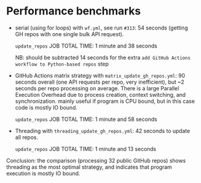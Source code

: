 # Performance benchmarks

- serial (using for loops) with `wf.yml`, see run `#313`: 54 seconds (getting GH repos with one single bulk API request).

  `update_repos` JOB TOTAL TIME: 1 minute and 38 seconds<br>

  NB: should be subtracted 14 seconds for the extra `add GitHub Actions workflow to Python-based repos` step

- GitHub Actions matrix strategy with `matrix_update_gh_repos.yml`: 90 seconds overall
  (one API requests per repo, very inefficient), but ~2 seconds per repo processing on average.
  There is a large Parallel Execution Overhead due to process creation, context switching, and synchronization.
  mainly useful if program is CPU bound, but in this case code is mostly IO bound.

  `update_repos` JOB TOTAL TIME: 1 minute and 58 seconds

- Threading with `threading_update_gh_repos.yml`: 42 seconds to update all repos.

  `update_repos` JOB TOTAL TIME: 1 minute and 13 seconds

Conclusion: the comparison (processing 32 public GitHub repos) shows threading as the most optimal strategy, and indicates that program execution is mostly IO bound.
